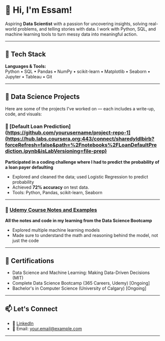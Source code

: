 # 👋 Hi, I'm Essam!

Aspiring **Data Scientist** with a passion for uncovering insights, solving real-world problems, and telling stories with data. I work with Python, SQL, and machine learning tools to turn messy data into meaningful action.

---

## 🧰 Tech Stack

**Languages & Tools:**  
Python • SQL • Pandas • NumPy • scikit-learn • Matplotlib • Seaborn • Jupyter • Tableau • Git

---

## 📂 Data Science Projects

Here are some of the projects I've worked on — each includes a write-up, code, and visuals:

### 🔹 [Default Loan Prediction](https://github.com/yourusername/project-repo-1](https://hub.labs.coursera.org:443/connect/sharedyldlbirb?forceRefresh=false&path=%2Fnotebooks%2FLoanDefaultPrediction.ipynb&isLabVersioning=file-prep)
**Participated in a coding challenge where I had to predict the probability of a loan payer defaulting**  
- Explored and cleaned the data; used Logistic Regression to predict probability
- Achieved **72% accuracy** on test data.
- Tools: Python, Pandas, scikit-learn, Seaborn

---

### 🔹 [Udemy Course Notes and Examples](https://github.com/Essam-Khawaja/Data-Science-Udemy)
**All the notes and code in my learning from the Data Science Bootcamp**
- Explored multiple machine learning models
- Made sure to understand the math and reasoning behind the model, not just the code

---

## 📜 Certifications

- Data Science and Machine Learning: Making Data-Driven Decisions (MIT)
- Complete Data Science Bootcamp (365 Careers, Udemy) [Ongoing]
- Bachelor's in Computer Science (University of Calgary) [Ongoing]

---

## 📫 Let's Connect

- 📍 [LinkedIn](www.linkedin.com/in/syed-essam)
- 📨 Email: your.email@example.com

---

<!--
**Essam-Khawaja/Essam-Khawaja** is a ✨ _special_ ✨ repository because its `README.md` (this file) appears on your GitHub profile.

Here are some ideas to get you started:

- 🔭 I’m currently working on ...
- 🌱 I’m currently learning ...
- 👯 I’m looking to collaborate on ...
- 🤔 I’m looking for help with ...
- 💬 Ask me about ...
- 📫 How to reach me: ...
- 😄 Pronouns: ...
- ⚡ Fun fact: ...
-->
